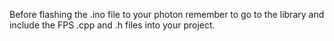

Before flashing the .ino file to your photon remember to go to the library and include the FPS  .cpp and .h files into your project.

